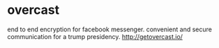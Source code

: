 # overcast
end to end encryption for facebook messenger. convenient and secure communication for a trump presidency. http://getovercast.io/